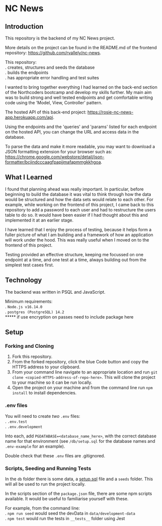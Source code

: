 # NC News

## Introduction

This repository is the backend of my NC News project.  
  
  More details on the project can be found in the README.md of the frontend repository: https://github.com/rvallely/nc-news. 

This repository:  
. creates, structures and seeds the database  
. builds the endpoints  
. has appropriate error handling and test suites

I wanted to bring together everything I had learned on the back-end section of the Northcoders bootcamp and develop my skills further. My main aim was to build strong and well tested endpoints and get comfortable writing code using the 'Model, View, Controller' pattern.

The hosted API of this back-end project: https://rosie-nc-news-app.herokuapp.com/api. 

Using the endpoints and the 'queries' and 'params' listed for each endpoint on the hosted API, you can change the URL and access data in the database.  
  
  To parse the data and make it more readable, you may want to download a JSON formatting extension for your browser such as: https://chrome.google.com/webstore/detail/json-formatter/bcjindcccaagfpapjjmafapmmgkkhgoa.

## What I Learned

I found that planning ahead was really important. In particular, before beginning to build the database it was vital to think through how the data would be structured and how the data sets would relate to each other. For example, while working on the frontend of this project, I came back to this repository to add a password to each user and had to restructure the users table to do so. It would have been easier if I had thought about this and implemented it at an earlier stage.

I have learned that I enjoy the process of testing, because it helps form a fuller picture of what I am building and a framework of how an application will work under the hood. This was really useful when I moved on to the frontend of this project. 

Testing provided an effective structure, keeping me focussed on one endpoint at a time, and one test at a time, always building out from the simplest test cases first.

## Technology

The backend was written in PSQL and JavaScript.  
  
  Minimum requirements:  
. `Node.js v16.14.0`  
. `postgres (PostgreSQL) 14.2`  
***** if use encryption on passes need to include package here

## Setup

### Forking and Cloning 

1. Fork this repository.
2. From the forked repository, click the blue Code button and copy the HTTPS address to your clipboard. 
3. From your command line navigate to an appropriate location and run `git clone <copied-HTTPS-address-of-repo-here>`. This will clone the project to your machine so it can be run locally.
3. Open the project on your machine and from the command line run `npm install` to install dependencies.

### .env files

You will need to create _two_ `.env` files:  
. `.env.test`  
. `.env.development`

Into each, add `PGDATABASE=<database_name_here>`, with the correct database name for that environment (see `/db/setup.sql` for the database names and `.env-example` for an example). 

Double check that these `.env` files are .gitignored.

### Scripts, Seeding and Running Tests

In the `db` folder there is some data, a [setup.sql](./db/setup.sql) file and a `seeds` folder. This will all be used to run the project locally.

In the scripts section of the `package.json` file, there are some npm scripts available. It would be useful to familiarise yourself with these.
  
  For example, from the command line:  
  . `npm run seed` would seed the devData in `data/development-data`  
  . `npm test` would run the tests in `__tests__` folder using Jest
